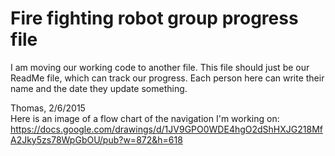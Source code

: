 # Fire fighting robot group progress file

I am moving our working code to another file. This file should just be our ReadMe file, which can track our progress. Each person here can write their name and the date they update something. 

Thomas, 2/6/2015<br>
Here is an image of a flow chart of the navigation I'm working on:<br> https://docs.google.com/drawings/d/1JV9GPO0WDE4hgO2dShHXJG218MfA2Jky5zs78WpGbOU/pub?w=872&h=618
